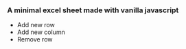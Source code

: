 ### A minimal excel sheet made with vanilla javascript

- Add new row
- Add new column
- Remove row
